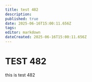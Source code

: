 ```yaml
---
title: test 482
description: 
published: true
date: 2025-06-16T15:00:11.656Z
tags: 
editor: markdown
dateCreated: 2025-06-16T15:00:11.656Z
---
```


# TEST 482
this is test 482
